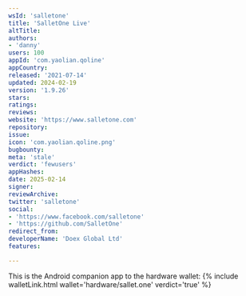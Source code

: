 ```yaml
---
wsId: 'salletone'
title: 'SalletOne Live'
altTitle: 
authors:
- 'danny'
users: 100
appId: 'com.yaolian.qoline'
appCountry: 
released: '2021-07-14'
updated: 2024-02-19
version: '1.9.26'
stars: 
ratings: 
reviews: 
website: 'https://www.salletone.com'
repository: 
issue: 
icon: 'com.yaolian.qoline.png'
bugbounty: 
meta: 'stale'
verdict: 'fewusers'
appHashes: 
date: 2025-02-14
signer: 
reviewArchive: 
twitter: 'salletone'
social:
- 'https://www.facebook.com/salletone'
- 'https://github.com/SalletOne'
redirect_from: 
developerName: 'Doex Global Ltd'
features: 

---
```


This is the Android companion app to the hardware wallet: 
{% include walletLink.html wallet='hardware/sallet.one' verdict='true' %}

